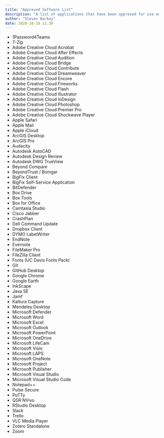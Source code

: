 ```yaml
---
title: "Approved Software List"
description: "A list of applications that have been approved for use on Dean's Office computers. Installation of other software is at the discretion of the Director of Information Technology for the purpose of maintaining system stability, security, and legal compliance."
author: "Steven Barkey"
date: 2020-10-28 11:30
---
```


<ul>
	<li>1Password4Teams</li>
	<li>7-Zip</li>
	<li>Adobe Creative Cloud Acrobat</li>
	<li>Adobe Creative Cloud After Effects</li>
	<li>Adobe Creative Cloud Audition</li>
	<li>Adobe Creative Cloud Bridge</li>
	<li>Adobe Creative Cloud Contribute</li>
	<li>Adobe Creative Cloud Dreamweaver</li>
	<li>Adobe Creative Cloud Encore</li>
	<li>Adobe Creative Cloud Fireworks</li>
	<li>Adobe Creative Cloud Flash</li>
	<li>Adobe Creative Cloud Illustrator</li>
	<li>Adobe Creative Cloud InDesign</li>
	<li>Adobe Creative Cloud Photoshop</li>
	<li>Adobe Creative Cloud Premier Pro</li>
	<li>Adobe Creative Cloud Shockwave Player</li>
	<li>Apple Safari</li>
	<li>Apple Mail</li>
	<li>Apple iCloud</li>
	<li>ArcGIS Desktop</li>
	<li>ArcGIS Pro</li>
	<li>Audacity</li>
	<li>Autodesk AutoCAD</li>
	<li>Autodesk Design Review</li>
	<li>Autodesk DWG TrueView</li>
	<li>Beyond Compare</li>
	<li>BeyondTrust / Bomgar</li>
	<li>BigFix Client</li>
	<li>BigFix Self-Service Application</li>
	<li>BitDefender</li>
	<li>Box Drive</li>
	<li>Box Tools</li>
	<li>Box for Office</li>
	<li>Camtasia Studio</li>
	<li>Cisco Jabber</li>
	<li>CrashPlan</li>
	<li>Dell Command Update</li>
	<li>Dropbox Client</li>
	<li>DYMO LabelWriter</li>
	<li>EndNote</li>
	<li>Evernote</li>
	<li>FileMaker Pro</li>
	<li>FileZilla Client</li>
	<li>Fonts (UC Davis Fonts Pack)</li>
	<li>Git</li>
	<li>GitHub Desktop</li>
	<li>Google Chrome</li>
	<li>Google Earth</li>
	<li>InkScape</li>
	<li>Java SE</li>
	<li>Jamf</li>
	<li>Kaltura Capture</li>
	<li>Mendeley Desktop</li>
	<li>Microsoft Defender</li>
	<li>Microsoft Word</li>
	<li>Microsoft Excel</li>
	<li>Microsoft Outlook</li>
	<li>Microsoft PowerPoint</li>
	<li>Microsoft OneDrive</li>
	<li>Microsoft LifeCam</li>
	<li>Microsoft Visio</li>
	<li>Microsoft LAPS</li>
	<li>Microsoft OneNote</li>
	<li>Microsoft Project</li>
	<li>Microsoft Publisher</li>
	<li>Microsoft Visual Studio</li>
	<li>Microsoft Visual Studio Code</li>
	<li>Notepad++</li>
	<li>Pulse Secure</li>
	<li>PuTTy</li>
	<li>QSR NVivo</li>
	<li>RStudio Desktop</li>
	<li>Slack</li>
	<li>Trello</li>
	<li>VLC Media Player</li>
	<li>Zotero Standalone</li>
	<li>Zoom</li>
</ul>
